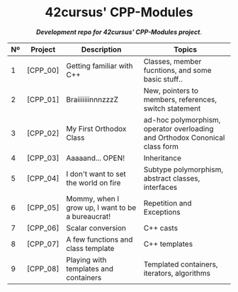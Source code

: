 <h1 align="center">
	42cursus' CPP-Modules
</h1>

<p align="center">
	<b><i>Development repo for 42cursus' CPP-Modules project</i></b>.
</p>

|  Nº | Project | Description | Topics |
|-----|---------|-------------|--------|
|  1  | [CPP_00] | Getting familiar with C++       | Classes, member fucntions, and some basic stuff.. |
|  2  | [CPP_01] | BraiiiiiiinnnzzzZ | New, pointers to members, references, switch statement	 |
|  3  | [CPP_02] | My First Orthodox Class      | ad-hoc polymorphism, operator overloading and Orthodox Cononical class form |
|  4  | [CPP_03] | Aaaaand... OPEN!      | Inheritance |
|  5  | [CPP_04] | I don't want to set the world on fire       | Subtype polymorphism, abstract classes, interfaces |
|  6  | [CPP_05] | Mommy, when I grow up, I want to be a bureaucrat!       | Repetition and Exceptions |
|  7  | [CPP_06] | Scalar conversion       | C++ casts  |
|  8  | [CPP_07] | A few functions and class template       | C++ templates   | 
|  9  | [CPP_08] | Playing with templates and containers      | Templated containers, iterators, algorithms    | 

